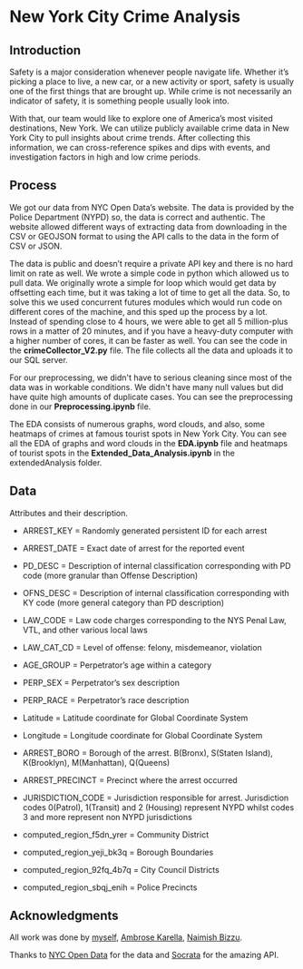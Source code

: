 # New York City Crime Analysis

## Introduction
Safety is a major consideration whenever people navigate life. Whether it’s picking a place to live, a new
car, or a new activity or sport, safety is usually one of the first things that are brought up. While crime is not necessarily an indicator of safety, it is something people usually look into.

With that, our team would like to explore one of America’s most visited destinations, New York. We can
utilize publicly available crime data in New York City to pull insights about crime trends. After collecting this information, we can cross-reference spikes and dips with events, and investigation factors in high and low crime periods.

## Process

We got our data from NYC Open Data’s website. The data is provided by the Police Department (NYPD) so, the data is correct and authentic. The website allowed different ways of extracting data from downloading in the CSV or GEOJSON format to using the API calls to the data in the form of CSV or JSON.

The data is public and doesn’t require a private API key and there is no hard limit on rate as well. We wrote a simple code in python which allowed us to pull data. We originally wrote a simple for loop which would get data by offsetting each time, but it was taking a lot of time to get all the data. So, to solve this we used concurrent futures modules which would run code on different cores of the machine, and this sped up the process by a lot. Instead of spending close to 4 hours, we were able to get all 5 million-plus rows in a matter of 20 minutes, and if you have a heavy-duty computer with a higher number of cores, it can be faster as well. You can see the code in the **crimeCollector_V2.py** file. The file collects all the data and uploads it to our SQL server.

For our preprocessing, we didn't have to serious cleaning since most of the data was in workable conditions. We didn't have many null values but did have quite high amounts of duplicate cases. You can see the preprocessing done in our **Preprocessing.ipynb** file.

The EDA consists of numerous graphs, word clouds, and also, some heatmaps of crimes at famous tourist spots in New York City. You can see all the EDA of graphs and word clouds in the **EDA.ipynb** file and heatmaps of tourist spots in the **Extended_Data_Analysis.ipynb** in the extendedAnalysis folder.

## Data

Attributes and their description.

- ARREST_KEY = Randomly generated persistent ID for each arrest

- ARREST_DATE = Exact date of arrest for the reported event

- PD_DESC = Description of internal classification corresponding with PD code (more granular than Offense Description)

- OFNS_DESC = Description of internal classification corresponding with KY code (more general category than PD description)

- LAW_CODE = Law code charges corresponding to the NYS Penal Law, VTL, and other various local laws

- LAW_CAT_CD = Level of offense: felony, misdemeanor, violation

- AGE_GROUP = Perpetrator’s age within a category

- PERP_SEX = Perpetrator’s sex description

- PERP_RACE = Perpetrator’s race description

- Latitude = Latitude coordinate for Global Coordinate System

- Longitude = Longitude coordinate for Global Coordinate System

- ARREST_BORO = Borough of the arrest. B(Bronx), S(Staten Island), K(Brooklyn), M(Manhattan), Q(Queens)

- ARREST_PRECINCT = Precinct where the arrest occurred

- JURISDICTION_CODE = Jurisdiction responsible for arrest. Jurisdiction codes 0(Patrol), 1(Transit) and 2 (Housing) represent NYPD whilst codes 3 and more represent non NYPD jurisdictions

- computed_region_f5dn_yrer = Community District

- computed_region_yeji_bk3q = Borough Boundaries

- computed_region_92fq_4b7q = City Council Districts

- computed_region_sbqj_enih = Police Precincts

## Acknowledgments
All work was done by [myself](https://github.com/janampatel15), [Ambrose Karella](https://github.com/ajkarella), [Naimish Bizzu](https://github.com/Naimishvinnu).

Thanks to [NYC Open Data](https://data.cityofnewyork.us/Public-Safety/NYPD-Arrests-Data-Historic-/8h9b-rp9u) for the data and [Socrata](https://dev.socrata.com/) for the amazing API.